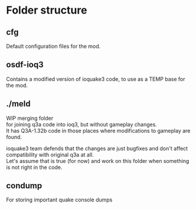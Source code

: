# Folder structure
## cfg
Default configuration files for the mod.

## osdf-ioq3
Contains a modified version of ioquake3 code, to use as a TEMP base for the mod.  

## ./meld
WIP merging folder  
for joining q3a code into ioq3, but without gameplay changes.  
It has Q3A-1.32b code in those places where modifications to gameplay are found.  

ioquake3 team defends that the changes are just bugfixes and don't affect compatibility with original q3a at all.  
Let's assume that is true (for now) and work on this folder when something is not right in the code.   

## condump
For storing important quake console dumps
